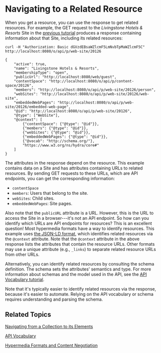 # Navigating to a Related Resource [](id=navigating-to-a-related-resource)

When you get a resource, you can use the response to get related resources. For
example, the GET request to the *Livingstone Hotels & Resorts* Site in the 
[previous tutorial](/develop/tutorials/-/knowledge_base/7-1/navigating-from-a-collection-to-its-elements)
produces a response containing information about that Site, including its
related resources: 

    curl -H "Authorization: Basic dGVzdEBsaWZlcmF5LmNvbTpMaWZlcmF5C" http://localhost:8080/o/api/p/web-site/20126

    {
        "active": true,
        "name": "Livingstone Hotels & Resorts",
        "membershipType": "open",
        "publicUrl": "http://localhost:8080/web/guest",
        "contentSpace": "http://localhost:8080/o/api/p/content-space/20126",
        "members": "http://localhost:8080/o/api/p/web-site/20126/person",
        "webSites": "http://localhost:8080/o/api/p/web-site/20126/web-site",
        "embeddedWebPages": "http://localhost:8080/o/api/p/web-site/20126/embedded-web-page",
        "@id": "http://localhost:8080/o/api/p/web-site/20126",
        "@type": ["WebSite"],
        "@context": [
            {"contentSpace": {"@type": "@id"}},
            {"members": {"@type": "@id"}},
            {"webSites": {"@type": "@id"}},
            {"embeddedWebPages": {"@type": "@id"}},
            {"@vocab": "http://schema.org/"},
            "https://www.w3.org/ns/hydra/core#"
        ]
    }

The attributes in the response depend on the resource. This example contains
data on a Site and has attributes containing URLs to related resources. By
sending GET requests to these URLs, which are API endpoints, you can get the
corresponding information: 

-   `contentSpace`
-   `members`: Users that belong to the site. 
-   `webSites`: Child sites. 
-   `embeddedWebPages`: Site pages. 

Also note that the `publicURL` attribute is a URL. However, this is the URL to 
access the Site in a browser---it's not an API endpoint. So how can you identify
which URLs are API endpoints for resources? This is an excellent question! Most
hypermedia formats have a way to identify resources. This example uses 
[the JSON-LD format](https://json-ld.org/), 
which identifies related resources via the `@context` attribute. Note that the
`@context` attribute in the above response lists the attributes that contain the
resource URLs. Other formats may use a unique attribute (e.g., `_links`) to
separate related resource URLs from other URLs. 

Alternatively, you can identify related resources by consulting the schema 
definition. The schema sets the attributes' semantics and type. For more 
information about schemas and the model used in the API, see the 
[API Vocabulary tutorial](/develop/tutorials/-/knowledge_base/7-1/api-vocabulary). 

Note that it's typically easier to identify related resources via the response, 
because it's easier to automate. Relying on the API vocabulary or schema 
requires understanding and parsing the schema. 

## Related Topics [](id=related-topics)

[Navigating from a Collection to its Elements](/develop/tutorials/-/knowledge_base/7-1/navigating-from-a-collection-to-its-elements)

[API Vocabulary](/develop/tutorials/-/knowledge_base/7-1/api-vocabulary)

[Hypermedia Formats and Content Negotiation](/develop/tutorials/-/knowledge_base/7-1/hypermedia-formats-and-content-negotiation)
